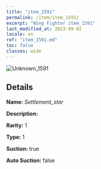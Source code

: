 ```yaml
---
title: "item_1591"
permalink: /item/item_1591/
excerpt: "Wing Fighter item_1591"
last_modified_at: 2023-09-02
locale: en
ref: "item_1591.md"
toc: false
classes: wide
---
```



 ![Unknown_1591](/images/item/Settlement_star_p.png)



## Details

 **Name:** *Settlement_star* 

 **Description:** 

 **Rarity:** 1 

 **Type:** 1 

 **Suction:** true 

 **Auto Suction:** false 



